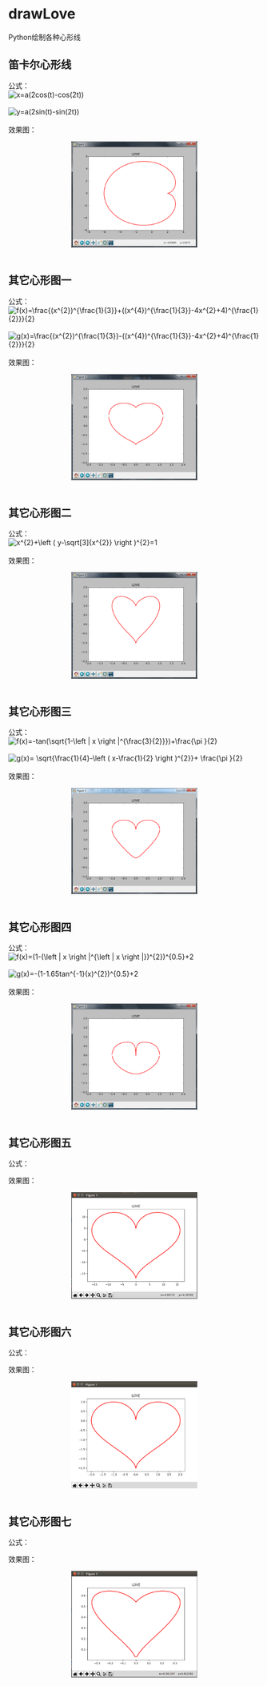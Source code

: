 # drawLove
Python绘制各种心形线

## 笛卡尔心形线<br>
公式：<br>
<img src="https://latex.codecogs.com/png.latex?x=a(2cos(t)-cos(2t))" title="x=a(2cos(t)-cos(2t))" /><br><br>
<img src="https://latex.codecogs.com/png.latex?y=a(2sin(t)-sin(2t))" title="y=a(2sin(t)-sin(2t))" />
<br><br>
效果图：<br>
<div align=center><img src="images/aa.png" width = "50%" /></div><br>


## 其它心形图一<br>
公式：<br>
<img src="https://latex.codecogs.com/png.latex?f(x)=\frac{(x^{2})^{\frac{1}{3}}&plus;((x^{4})^{\frac{1}{3}}-4x^{2}&plus;4)^{\frac{1}{2}}}{2}" title="f(x)=\frac{(x^{2})^{\frac{1}{3}}+((x^{4})^{\frac{1}{3}}-4x^{2}+4)^{\frac{1}{2}}}{2}" /><br><br>
<img src="https://latex.codecogs.com/png.latex?g(x)=\frac{(x^{2})^{\frac{1}{3}}-((x^{4})^{\frac{1}{3}}-4x^{2}&plus;4)^{\frac{1}{2}}}{2}" title="g(x)=\frac{(x^{2})^{\frac{1}{3}}-((x^{4})^{\frac{1}{3}}-4x^{2}+4)^{\frac{1}{2}}}{2}" />
<br><br>
效果图：<br>
<div align=center><img src="images/bb.png" width = "50%" /></div><br>


## 其它心形图二<br>
公式：<br>
<img src="https://latex.codecogs.com/png.latex?x^{2}&plus;\left&space;(&space;y-\sqrt[3]{x^{2}}&space;\right&space;)^{2}=1" title="x^{2}+\left ( y-\sqrt[3]{x^{2}} \right )^{2}=1" />
<br><br>
效果图：<br>
<div align=center><img src="images/cc.png" width = "50%" /></div><br>


## 其它心形图三<br>
公式：<br>
<img src="https://latex.codecogs.com/png.latex?f(x)=-tan(\sqrt{1-\left&space;|&space;x&space;\right&space;|^{\frac{3}{2}}})&plus;\frac{\pi&space;}{2}" title="f(x)=-tan(\sqrt{1-\left | x \right |^{\frac{3}{2}}})+\frac{\pi }{2}" /><br><br>
<img src="https://latex.codecogs.com/png.latex?g(x)=&space;\sqrt{\frac{1}{4}-\left&space;(&space;x-\frac{1}{2}&space;\right&space;)^{2}}&plus;&space;\frac{\pi&space;}{2}" title="g(x)= \sqrt{\frac{1}{4}-\left ( x-\frac{1}{2} \right )^{2}}+ \frac{\pi }{2}" />
<br><br>
效果图：<br>
<div align=center><img src="images/dd.png" width = "50%" /></div><br>


## 其它心形图四<br>
公式：<br>
<img src="https://latex.codecogs.com/png.latex?f(x)=(1-(\left&space;|&space;x&space;\right&space;|^{\left&space;|&space;x&space;\right&space;|})^{2})^{0.5}&plus;2" title="f(x)=(1-(\left | x \right |^{\left | x \right |})^{2})^{0.5}+2" /><br><br>
<img src="https://latex.codecogs.com/png.latex?g(x)=-(1-1.65tan^{-1}(x)^{2})^{0.5}&plus;2" title="g(x)=-(1-1.65tan^{-1}(x)^{2})^{0.5}+2" />
<br><br>
效果图：<br>
<div align=center><img src="images/ee.png" width = "50%" /></div><br>


## 其它心形图五<br>
公式：<br>

效果图：<br>
<div align=center><img src="images/love6.png" width = "50%" /></div><br>


## 其它心形图六<br>
公式：<br>

效果图：<br>
<div align=center><img src="images/love7.png" width = "50%" /></div><br>

## 其它心形图七<br>
公式：<br>

效果图：<br>
<div align=center><img src="images/love8.png" width = "50%" /></div><br>
